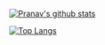 [![Pranav's github stats](https://github-readme-stats.vercel.app/api?username=pranavdhoolia&show_icons=true&theme=synthwave&count_private=true&hide=stars,prs,issues)](https://github.com/anuraghazra/github-readme-stats)

[![Top Langs](https://github-readme-stats.vercel.app/api/top-langs/?username=pranavdhoolia&show_icons=true&theme=synthwave&layout=compact)](https://github.com/anuraghazra/github-readme-stats)
<!--
**pd-escher/pd-escher** is a ✨ _special_ ✨ repository because its `README.md` (this file) appears on your GitHub profile.

Here are some ideas to get you started:

- 🔭 I’m currently working on ...
- 🌱 I’m currently learning ...
- 👯 I’m looking to collaborate on ...
- 🤔 I’m looking for help with ...
- 💬 Ask me about ...
- 📫 How to reach me: ...
- 😄 Pronouns: ...
- ⚡ Fun fact: ...
-->
